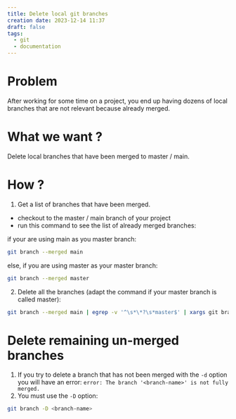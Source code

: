 ```yaml
---
title: Delete local git branches
creation date: 2023-12-14 11:37
draft: false
tags:
  - git
  - documentation
---
```

# Problem
After working for some time on a project, you end up having dozens of local branches that are not relevant because already merged.

# What we want ?
Delete local branches that have been merged to master / main.

# How ?
1. Get a list of branches that have been merged.
- checkout to the master / main branch of your project
- run this command to see the list of already merged branches:

if your are using main as you master branch:
```bash
git branch --merged main
```

else, if you are using master as your master branch:
```bash
git branch --merged master
```

2. Delete all the branches (adapt the command if your master branch is called master):
```bash
git branch --merged main | egrep -v '^\s*\*?\s*master$' | xargs git branch -d
```

# Delete remaining un-merged branches
1. If you try to delete a branch that has not been merged with the `-d` option you will have an error: `error: The branch '<branch-name>' is not fully merged.
`
2. You must use the `-D` option:
```bash
git branch -D <branch-name>
```
